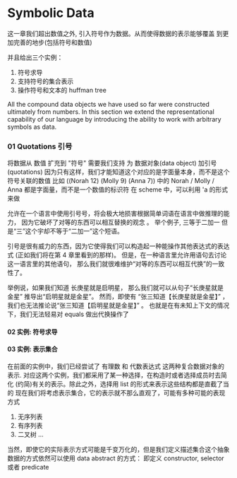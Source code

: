 # Symbolic Data

这一章我们超出数值之外, 引入符号作为数据。从而使得数据的表示能够覆盖
到更加完善的地步(包括符号和数值)

并且给出三个实例：
1. 符号求导
2. 支持符号的集合表示
3. 操作符号和文本的 huffman tree

All the compound data objects we have used so far were constructed ultimately from numbers.
In this section we extend the representational capability of our language
by introducing the ability to work with arbitrary symbols as data.

### 01 Quotations 引号

将数据从 数值 扩充到 "符号" 需要我们支持 为 数据对象(data object) 加引号(quotations)
因为只有这样，我们才能知道这个对应的是字面量本身，而不是这个符号关联的数值
比如 ((Norah 12) (Molly 9) (Anna 7)) 中的 Norah / Molly / Anna 都是字面量，而不是一个数值的标识符
在 scheme 中，可以利用 'a 的形式来做

允许在一个语言中使用引号号，将会极大地损害根据简单词语在语言中做推理的能力，
因为它破坏了对等的东西可以相互替换的观念 。
举个例子, 三等于二加一
但是“三”这个宇却不等于“二加一”这个短语。

引号是很有威力的东西，因为它使得我们可以构造起一种能操作其他表达式的表达式 (正如我们将在第 4 章里看到的那样)。
但是，在一种语言里允许用语句去讨论这一语言里的其他语句，
那么我们就很难维护“对等的东西可以相互代换”的一致性了。

举例说，如果我们知道 长庚星就是启明星， 那么我们就可以从句子“长庚星就是金星” 推导出“启明星就是金星”。
然而，即使有 “张三知道【长庚星就是金星】” ，我们也无法推论说“张三知道【启明星就是金星】” 。
也就是在有未知上下文的情况下，我们无法轻易对 equals 做出代换操作了

#### 02 实例: 符号求导

#### 03 实例: 表示集合
在前面的实例中，我们已经尝试了 有理数 和 代数表达式 这两种复合数据对象的表示.
对应这两个实例，我们都采用了某一种选择，在构造时或者选择成员时去简化 (约简)有关的表示。除此之外，选择用 list 的形式来表示这些结构都是直截了当的
现在我们将考虑表示集合，它的表示就不那么直观了，可能有多种可能的表现方式

1. 无序列表
2. 有序列表
3. 二叉树
...

当然，即使它的实际表示方式可能是千变万化的，但是我们定义描述集合这个抽象数据的方式依然可以使用 data abstract 的方式：
即定义 constructor, selector 或者 predicate
